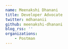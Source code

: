 ```yaml
---
name: Meenakshi Dhanani
title: Developer Advocate
twitter: mdhananii
github: meenakshi-dhanani
blog_rss: ''
organizations:
    - Postman
---
```

